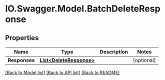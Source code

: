 # IO.Swagger.Model.BatchDeleteResponse
## Properties

Name | Type | Description | Notes
------------ | ------------- | ------------- | -------------
**Responses** | [**List&lt;DeleteResponse&gt;**](DeleteResponse.md) |  | [optional] 

[[Back to Model list]](../README.md#documentation-for-models) [[Back to API list]](../README.md#documentation-for-api-endpoints) [[Back to README]](../README.md)

